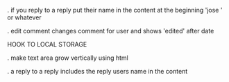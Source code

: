 
. if you reply to a reply put their name in the content at the beginning 'jose ' or whatever

. edit comment changes comment for user and shows 'edited' after date


HOOK TO LOCAL STORAGE


. make text area grow vertically using html

. a reply to a reply includes the reply users name in the content
